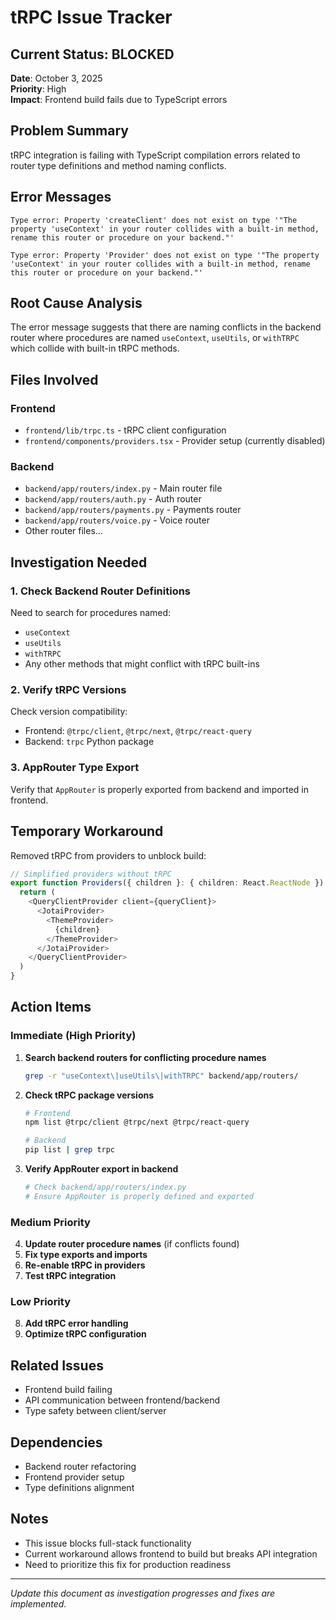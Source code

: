 # tRPC Issue Tracker

## Current Status: BLOCKED
**Date**: October 3, 2025  
**Priority**: High  
**Impact**: Frontend build fails due to TypeScript errors

## Problem Summary
tRPC integration is failing with TypeScript compilation errors related to router type definitions and method naming conflicts.

## Error Messages
```
Type error: Property 'createClient' does not exist on type '"The property 'useContext' in your router collides with a built-in method, rename this router or procedure on your backend."'

Type error: Property 'Provider' does not exist on type '"The property 'useContext' in your router collides with a built-in method, rename this router or procedure on your backend."'
```

## Root Cause Analysis
The error message suggests that there are naming conflicts in the backend router where procedures are named `useContext`, `useUtils`, or `withTRPC` which collide with built-in tRPC methods.

## Files Involved

### Frontend
- `frontend/lib/trpc.ts` - tRPC client configuration
- `frontend/components/providers.tsx` - Provider setup (currently disabled)

### Backend  
- `backend/app/routers/index.py` - Main router file
- `backend/app/routers/auth.py` - Auth router
- `backend/app/routers/payments.py` - Payments router
- `backend/app/routers/voice.py` - Voice router
- Other router files...

## Investigation Needed

### 1. Check Backend Router Definitions
Need to search for procedures named:
- `useContext`
- `useUtils` 
- `withTRPC`
- Any other methods that might conflict with tRPC built-ins

### 2. Verify tRPC Versions
Check version compatibility:
- Frontend: `@trpc/client`, `@trpc/next`, `@trpc/react-query`
- Backend: `trpc` Python package

### 3. AppRouter Type Export
Verify that `AppRouter` is properly exported from backend and imported in frontend.

## Temporary Workaround
Removed tRPC from providers to unblock build:
```typescript
// Simplified providers without tRPC
export function Providers({ children }: { children: React.ReactNode }) {
  return (
    <QueryClientProvider client={queryClient}>
      <JotaiProvider>
        <ThemeProvider>
          {children}
        </ThemeProvider>
      </JotaiProvider>
    </QueryClientProvider>
  )
}
```

## Action Items

### Immediate (High Priority)
1. **Search backend routers for conflicting procedure names**
   ```bash
   grep -r "useContext\|useUtils\|withTRPC" backend/app/routers/
   ```

2. **Check tRPC package versions**
   ```bash
   # Frontend
   npm list @trpc/client @trpc/next @trpc/react-query
   
   # Backend  
   pip list | grep trpc
   ```

3. **Verify AppRouter export in backend**
   ```python
   # Check backend/app/routers/index.py
   # Ensure AppRouter is properly defined and exported
   ```

### Medium Priority
4. **Update router procedure names** (if conflicts found)
5. **Fix type exports and imports**
6. **Re-enable tRPC in providers**
7. **Test tRPC integration**

### Low Priority  
8. **Add tRPC error handling**
9. **Optimize tRPC configuration**

## Related Issues
- Frontend build failing
- API communication between frontend/backend
- Type safety between client/server

## Dependencies
- Backend router refactoring
- Frontend provider setup
- Type definitions alignment

## Notes
- This issue blocks full-stack functionality
- Current workaround allows frontend to build but breaks API integration
- Need to prioritize this fix for production readiness

---
*Update this document as investigation progresses and fixes are implemented.*
